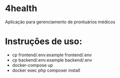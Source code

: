 # 4health
Aplicação para gerenciamento de prontuários médicos

# Instruções de uso:
* cp frontend/.env.example frontend/.env
* cp backend/.env.example backend/.env
* docker-compose up
* docker exec php composer install
